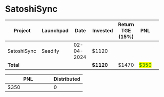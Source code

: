 # SatoshiSync



<table data-full-width="true"><thead><tr><th width="152">Project</th><th width="138">Launchpad</th><th width="132">Date</th><th width="133">Invested</th><th>Return TGE (15%)</th><th>PNL</th><th></th></tr></thead><tbody><tr><td>SatoshiSync</td><td>Seedify</td><td>02-04-2024</td><td>$1120</td><td></td><td></td><td></td></tr><tr><td><strong>Total</strong></td><td></td><td></td><td><strong>$1120</strong></td><td>$1470</td><td><mark style="color:green;">$350</mark></td><td></td></tr></tbody></table>

<table data-full-width="true"><thead><tr><th width="135">PNL</th><th>Distributed</th></tr></thead><tbody><tr><td>$350</td><td>0</td></tr></tbody></table>
